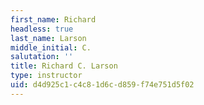 ```yaml
---
first_name: Richard
headless: true
last_name: Larson
middle_initial: C.
salutation: ''
title: Richard C. Larson
type: instructor
uid: d4d925c1-c4c8-1d6c-d859-f74e751d5f02
---
```

